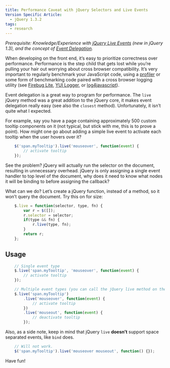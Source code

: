 ```yaml
---
title: Performance Caveat with jQuery Selectors and Live Events
Version Specific Article:
  - jQuery 1.3.2
tags:
  - research
---
```


*Prerequisite: Knowledge/Experience with [jQuery Live Events][1] (new in jQuery 1.3), and the concept of [Event Delegation][2].*

 [1]: http://docs.jquery.com/Events/live
 [2]: http://icant.co.uk/sandbox/eventdelegation/

When developing on the front end, it’s easy to prioritize correctness over performance. Performance is the step child that gets lost while you’re pulling your hair out worrying about cross browser compatibility. It’s very important to regularly benchmark your JavaScript code, using a [profiler][3] or some form of benchmarking code paired with a cross browser logging utility (see [Firebug Lite][4], [YUI Logger][5], or [log4javascript][6]).

 [3]: http://getfirebug.com/js.html
 [4]: http://getfirebug.com/lite.html
 [5]: http://developer.yahoo.com/yui/logger/
 [6]: http://log4javascript.org/

Event delegation is a great way to program for performance. The `live` jQuery method was a great addition to the jQuery core, it makes event delegation really easy (see also the `closest` method). Unfortunately, it isn’t quite what I expected.

For example, say you have a page containing approximately 500 custom tooltip components on it (not typical, but stick with me, this is to prove a point). How might one go about adding a simple live event to activate each tooltip when the user hovers over it?

```js
    $('span.myTooltip').live('mouseover', function(event) {
        // activate tooltip
    });
```

See the problem? jQuery will actually run the selector on the document, resulting in unnecessary overhead. jQuery is only assigning a single event handler to top level of the document, why does it need to know what nodes it will be binding to before assigning the callback?

What can we do? Let’s create a jQuery function, instead of a method, so it won’t query the document. Try this on for size:

```js
    $.live = function(selector, type, fn) {
        var r = $([]);
        r.selector = selector;
        if(type && fn) {
            r.live(type, fn);
        }
        return r;
    };
```

## Usage

```js
    // Single event type
    $.live('span.myTooltip', 'mouseover', function(event) {
        // activate tooltip
    });

    // Multiple event types (you can call the jQuery live method on the return value from the function)
    $.live('span.myTooltip')
        .live('mouseover', function(event) {
            // activate tooltip
        })
        .live('mouseout', function(event) {
            // deactivate tooltip
        });
```

Also, as a side note, keep in mind that jQuery `live` **doesn’t** support space separated events, like `bind` does.

```js
    // Will not work.
    $('span.myTooltip').live('mouseover mouseout', function() {});
```

Have fun!
